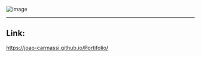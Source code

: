 ![image](https://github.com/joao-carmassi/Portifolio/assets/90992816/85c2e1c2-7c5e-4254-8fbe-b1daf97f297e)
<hr>

## Link:
https://joao-carmassi.github.io/Portifolio/
